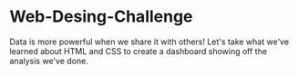 # Web-Desing-Challenge
Data is more powerful when we share it with others! Let's take what we've learned about HTML and CSS to create a dashboard showing off the analysis we've done.
